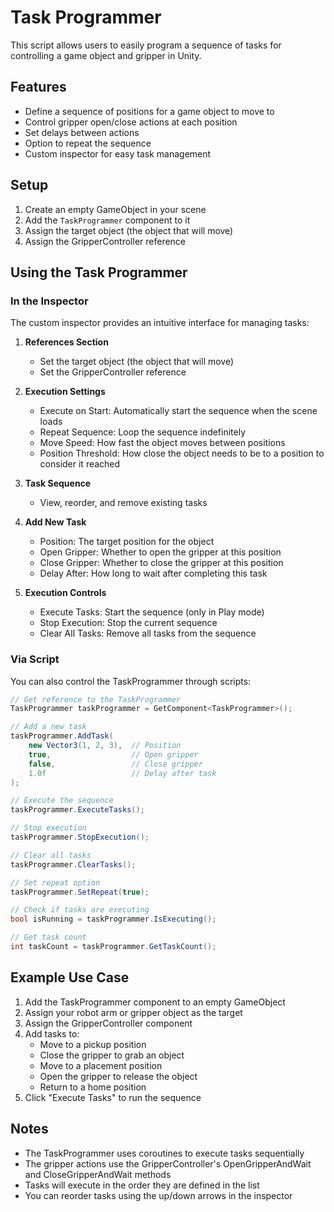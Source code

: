# Task Programmer

This script allows users to easily program a sequence of tasks for controlling a game object and gripper in Unity.

## Features

- Define a sequence of positions for a game object to move to
- Control gripper open/close actions at each position
- Set delays between actions
- Option to repeat the sequence
- Custom inspector for easy task management

## Setup

1. Create an empty GameObject in your scene
2. Add the `TaskProgrammer` component to it
3. Assign the target object (the object that will move)
4. Assign the GripperController reference

## Using the Task Programmer

### In the Inspector

The custom inspector provides an intuitive interface for managing tasks:

1. **References Section**
   - Set the target object (the object that will move)
   - Set the GripperController reference

2. **Execution Settings**
   - Execute on Start: Automatically start the sequence when the scene loads
   - Repeat Sequence: Loop the sequence indefinitely
   - Move Speed: How fast the object moves between positions
   - Position Threshold: How close the object needs to be to a position to consider it reached

3. **Task Sequence**
   - View, reorder, and remove existing tasks

4. **Add New Task**
   - Position: The target position for the object
   - Open Gripper: Whether to open the gripper at this position
   - Close Gripper: Whether to close the gripper at this position
   - Delay After: How long to wait after completing this task

5. **Execution Controls**
   - Execute Tasks: Start the sequence (only in Play mode)
   - Stop Execution: Stop the current sequence
   - Clear All Tasks: Remove all tasks from the sequence

### Via Script

You can also control the TaskProgrammer through scripts:

```csharp
// Get reference to the TaskProgrammer
TaskProgrammer taskProgrammer = GetComponent<TaskProgrammer>();

// Add a new task
taskProgrammer.AddTask(
    new Vector3(1, 2, 3),  // Position
    true,                  // Open gripper
    false,                 // Close gripper
    1.0f                   // Delay after task
);

// Execute the sequence
taskProgrammer.ExecuteTasks();

// Stop execution
taskProgrammer.StopExecution();

// Clear all tasks
taskProgrammer.ClearTasks();

// Set repeat option
taskProgrammer.SetRepeat(true);

// Check if tasks are executing
bool isRunning = taskProgrammer.IsExecuting();

// Get task count
int taskCount = taskProgrammer.GetTaskCount();
```

## Example Use Case

1. Add the TaskProgrammer component to an empty GameObject
2. Assign your robot arm or gripper object as the target
3. Assign the GripperController component
4. Add tasks to:
   - Move to a pickup position
   - Close the gripper to grab an object
   - Move to a placement position
   - Open the gripper to release the object
   - Return to a home position
5. Click "Execute Tasks" to run the sequence

## Notes

- The TaskProgrammer uses coroutines to execute tasks sequentially
- The gripper actions use the GripperController's OpenGripperAndWait and CloseGripperAndWait methods
- Tasks will execute in the order they are defined in the list
- You can reorder tasks using the up/down arrows in the inspector
